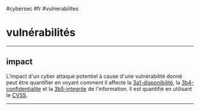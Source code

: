 #cybersec #fr #vulnerabilites
# vulnérabilités
---

## impact
L'impact d'un cyber attaque potentiel à cause d'une vulnérabilité donné peut être quantifier en voyant comment il affecte la [3a1-disponibilité](3a1-disponibilité.md), la [3b4-confidentialite](3b4-confidentialite.md) et la [3b5-integrite](3b5-integrite.md) de l'information. Il est quantifié en utilisant le [CVSS](https://www.first.org/cvss/). 


---
